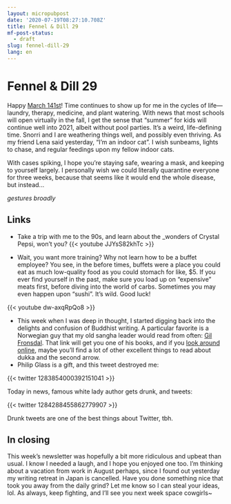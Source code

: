 ```yaml
---
layout: micropubpost
date: '2020-07-19T08:27:10.708Z'
title: Fennel & Dill 29
mf-post-status:
  - draft
slug: fennel-dill-29
lang: en
---
```

# Fennel &amp; Dill 29

Happy [March 141st](https://calendar2020.noj.cc)! Time continues to show up for me in the cycles of life—laundry, therapy, medicine, and plant watering. With news that most schools will open virtually in the fall, I get the sense that “summer” for kids will continue well into 2021, albeit without pool parties. It’s a weird, life-defining time. Snorri and I are weathering things well, and possibly even thriving. As my friend Lena said yesterday, “I’m an indoor cat”. I wish sunbeams, lights to chase, and regular feedings upon my fellow indoor cats.

With cases spiking, I hope you’re staying safe, wearing a mask, and keeping to yourself largely. I personally wish we could literally quarantine everyone for three weeks, because that seems like it would end the whole disease, but instead...

*gestures broadly*

## Links

- Take a trip with me to the 90s, and learn about the _wonders of Crystal Pepsi, won’t you?
{{&lt; youtube JJYsS82khTc &gt;}}

- Wait, you want more training? Why not learn how to be a buffet employee? You see, in the before times, buffets were a place you could eat as much low-quality food as you could stomach for like, $5. If you ever find yourself in the past, make sure you load up on “expensive” meats first, before diving into the world of carbs. Sometimes you may even happen upon “sushi”. It’s wild. Good luck!

{{< youtube dw-axqRpQo8 >}}

- This week when I was deep in thought, I started digging back into the delights and confusion of Buddhist writing. A particular favorite is a Norwegian guy that my old sangha leader would read from often: [Gil Fronsdal](https://www.insightmeditationcenter.org/wp-content/uploads/documents/iah/IssueAtHand4thEd.pdf). That link will get you one of his books, and if you [look around online](https://www.abhayagiri.org/books/545-beginning-our-day-volume-one), maybe you’ll find a lot of other excellent things to read about dukka and the second arrow.
- Philip Glass is a gift, and this tweet destroyed me:

{{< twitter 1283854000392151041 >}}

Today in news, famous white lady author gets drunk, and tweets:

{{< twitter 1284288455862779907 >}}

Drunk tweets are one of the best things about Twitter, tbh.

## In closing

This week’s newsletter was hopefully a bit more ridiculous and upbeat than usual. I know I needed a laugh, and I hope you enjoyed one too. I’m thinking about a vacation from work in August perhaps, since I found out yesterday my writing retreat in Japan is cancelled. Have you done something nice that took you away from the daily grind? Let me know so I can steal your ideas, lol. As always, keep fighting, and I’ll see you next week space cowgirls~



